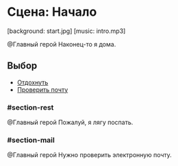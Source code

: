 # Сцена: Начало

[background: start.jpg]
[music: intro.mp3]

@Главный герой
Наконец-то я дома.

## Выбор
- [Отдохнуть](#section-rest)
- [Проверить почту](#section-mail)

### #section-rest
@Главный герой
Пожалуй, я лягу поспать.

### #section-mail
@Главный герой
Нужно проверить электронную почту.